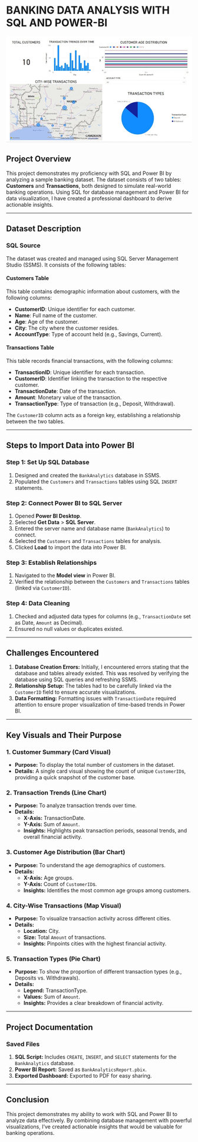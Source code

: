 # BANKING DATA ANALYSIS WITH SQL AND POWER-BI

![Banking Dashboard](https://github.com/cliffordnwanna/BANKING_DATA_ANALYSIS_WITH_SQL_AND_POWER-BI/raw/main/PowerBI_report/Dashboard%20Screenshot.jpg)


## Project Overview
This project demonstrates my proficiency with SQL and Power BI by analyzing a sample banking dataset. The dataset consists of two tables: **Customers** and **Transactions**, both designed to simulate real-world banking operations. Using SQL for database management and Power BI for data visualization, I have created a professional dashboard to derive actionable insights.

---

## Dataset Description

### **SQL Source**
The dataset was created and managed using SQL Server Management Studio (SSMS). It consists of the following tables:

#### **Customers Table**
This table contains demographic information about customers, with the following columns:
- **CustomerID**: Unique identifier for each customer.
- **Name**: Full name of the customer.
- **Age**: Age of the customer.
- **City**: The city where the customer resides.
- **AccountType**: Type of account held (e.g., Savings, Current).

#### **Transactions Table**
This table records financial transactions, with the following columns:
- **TransactionID**: Unique identifier for each transaction.
- **CustomerID**: Identifier linking the transaction to the respective customer.
- **TransactionDate**: Date of the transaction.
- **Amount**: Monetary value of the transaction.
- **TransactionType**: Type of transaction (e.g., Deposit, Withdrawal).

The `CustomerID` column acts as a foreign key, establishing a relationship between the two tables.

---

## Steps to Import Data into Power BI

### **Step 1: Set Up SQL Database**
1. Designed and created the `BankAnalytics` database in SSMS.
2. Populated the `Customers` and `Transactions` tables using SQL `INSERT` statements.

### **Step 2: Connect Power BI to SQL Server**
1. Opened **Power BI Desktop**.
2. Selected **Get Data** > **SQL Server**.
3. Entered the server name and database name (`BankAnalytics`) to connect.
4. Selected the `Customers` and `Transactions` tables for analysis.
5. Clicked **Load** to import the data into Power BI.

### **Step 3: Establish Relationships**
1. Navigated to the **Model view** in Power BI.
2. Verified the relationship between the `Customers` and `Transactions` tables (linked via `CustomerID`).

### **Step 4: Data Cleaning**
1. Checked and adjusted data types for columns (e.g., `TransactionDate` set as Date, `Amount` as Decimal).
2. Ensured no null values or duplicates existed.

---

## Challenges Encountered

1. **Database Creation Errors:** Initially, I encountered errors stating that the database and tables already existed. This was resolved by verifying the database using SQL queries and refreshing SSMS.
2. **Relationship Setup:** The tables had to be carefully linked via the `CustomerID` field to ensure accurate visualizations.
3. **Data Formatting:** Formatting issues with `TransactionDate` required attention to ensure proper visualization of time-based trends in Power BI.

---

## Key Visuals and Their Purpose

### **1. Customer Summary (Card Visual)**
- **Purpose:** To display the total number of customers in the dataset.
- **Details:** A single card visual showing the count of unique `CustomerID`s, providing a quick snapshot of the customer base.

### **2. Transaction Trends (Line Chart)**
- **Purpose:** To analyze transaction trends over time.
- **Details:**
  - **X-Axis:** TransactionDate.
  - **Y-Axis:** Sum of `Amount`.
  - **Insights:** Highlights peak transaction periods, seasonal trends, and overall financial activity.

### **3. Customer Age Distribution (Bar Chart)**
- **Purpose:** To understand the age demographics of customers.
- **Details:**
  - **X-Axis:** Age groups.
  - **Y-Axis:** Count of `CustomerID`s.
  - **Insights:** Identifies the most common age groups among customers.

### **4. City-Wise Transactions (Map Visual)**
- **Purpose:** To visualize transaction activity across different cities.
- **Details:**
  - **Location:** City.
  - **Size:** Total `Amount` of transactions.
  - **Insights:** Pinpoints cities with the highest financial activity.

### **5. Transaction Types (Pie Chart)**
- **Purpose:** To show the proportion of different transaction types (e.g., Deposits vs. Withdrawals).
- **Details:**
  - **Legend:** TransactionType.
  - **Values:** Sum of `Amount`.
  - **Insights:** Provides a clear breakdown of financial activity.

---

## Project Documentation

### **Saved Files**
1. **SQL Script:** Includes `CREATE`, `INSERT`, and `SELECT` statements for the `BankAnalytics` database.
2. **Power BI Report:** Saved as `BankAnalyticsReport.pbix`.
3. **Exported Dashboard:** Exported to PDF for easy sharing.


---

## Conclusion
This project demonstrates my ability to work with SQL and Power BI to analyze data effectively. By combining database management with powerful visualizations, I’ve created actionable insights that would be valuable for banking operations.


